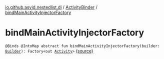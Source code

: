 [io.github.asvid.nestedlist.di](../index.md) / [ActivityBinder](index.md) / [bindMainActivityInjectorFactory](./bind-main-activity-injector-factory.md)

# bindMainActivityInjectorFactory

`@Binds @IntoMap abstract fun bindMainActivityInjectorFactory(builder: `[`Builder`](../../io.github.asvid.nestedlist.di.components/-main-activity-component/-builder/index.md)`): Factory<out `[`Activity`](https://developer.android.com/reference/android/app/Activity.html)`>` [(source)](https://github.com/asvid/NestedList/tree/master/app/src/main/java/io/github/asvid/nestedlist/di/ActivityBinder.kt#L19)